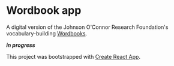 # Wordbook app


A digital version of the Johnson O'Connor Research Foundation's vocabulary-building [Wordbooks](http://jocrf.org/resources/vocabulary/wordbook).

__*in progress*__

This project was bootstrapped with [Create React App](https://github.com/facebook/create-react-app).
